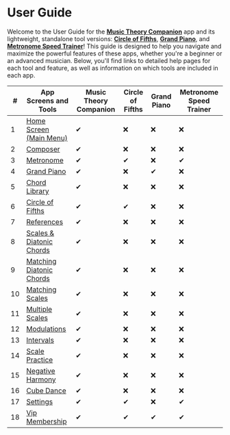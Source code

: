 # User Guide
Welcome to the User Guide for the [**Music Theory Companion**](https://play.google.com/store/apps/details?id=app.pg.scalechordprogression) app and its lightweight, standalone tool versions: [**Circle of Fifths**](https://play.google.com/store/apps/details?id=app.pg.circleoffifths), [**Grand Piano**](https://play.google.com/store/apps/details?id=app.pg.grandpiano), and [**Metronome Speed Trainer**](https://play.google.com/store/apps/details?id=app.pg.simplemetronome)! This guide is designed to help you navigate and maximize the powerful features of these apps, whether you're a beginner or an advanced musician. Below, you'll find links to detailed help pages for each tool and feature, as well as information on which tools are included in each app.

| #  | App Screens and Tools                            | Music Theory Companion | Circle of Fifths | Grand Piano | Metronome Speed Trainer |
| -- | ------------------------------------------------ | ---------------------- | ---------------- | ----------- | ----------------------- |
| 1  | [Home Screen (Main Menu)](home.md)               | ✔                     | ❌               | ❌          | ❌                     |
| 2  | [Composer](composer.md)                          | ✔                     | ❌               | ❌          | ❌                      |
| 3  | [Metronome](metronome.md)                        | ✔                     | ✔                | ❌          | ✔                      |
| 4  | [Grand Piano](piano.md)                          | ✔                     | ❌               | ✔           | ❌                      |
| 5  | [Chord Library](chord_library.md)                | ✔                     | ❌               | ❌          | ❌                      |
| 6  | [Circle of Fifths](circle_of_fifth.md)           | ✔                     | ✔                | ❌          | ❌                      |
| 7  | [References](reference.md)                       | ✔                     | ❌               | ❌          | ❌                      |
| 8  | [Scales & Diatonic Chords](scales_and_chords.md) | ✔                     | ❌               | ❌          | ❌                      |
| 9  | [Matching Diatonic Chords](matching_chords.md)   | ✔                     | ❌               | ❌          | ❌                      |
| 10 | [Matching Scales](matching_scales.md)            | ✔                     | ❌               | ❌          | ❌                      |
| 11 | [Multiple Scales](multi_scales.md)               | ✔                     | ❌               | ❌          | ❌                      |
| 12 | [Modulations](modulations.md)                    | ✔                     | ❌               | ❌          | ❌                      |
| 13 | [Intervals](intervals.md)                        | ✔                     | ❌               | ❌          | ❌                      |
| 14 | [Scale Practice](scale_practice.md)              | ✔                     | ❌               | ❌          | ❌                      |
| 15 | [Negative Harmony](negative_harmony.md)          | ✔                     | ❌               | ❌          | ❌                      |
| 16 | [Cube Dance](cube_dance.md)                      | ✔                     | ❌               | ❌          | ❌                      |
| 17 | [Settings](settings.md)                          | ✔                     | ✔                | ❌          | ✔                      |
| 18 | [Vip Membership](subscription.md)                | ✔                     | ✔                | ✔           | ✔                      |

<!--Music Theory Concepts-->
